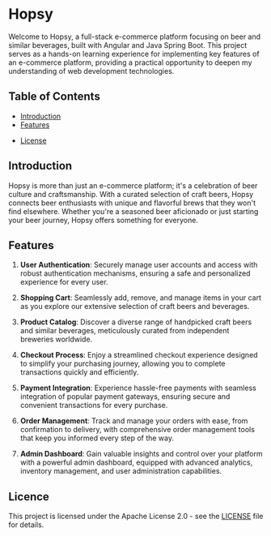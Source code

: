 # Hopsy

Welcome to Hopsy, a full-stack e-commerce platform focusing on beer and similar beverages, built with Angular and Java Spring Boot. This project serves as a hands-on learning experience for implementing key features of an e-commerce platform, providing a practical opportunity to deepen my understanding of web development technologies.

## Table of Contents

- [Introduction](#introduction)
- [Features](#features)
<!-- - [Installation](#installation) -->
<!-- - [Usage](#usage) -->
<!-- - [Contributing](#contributing) -->
- [License](#license)

## Introduction

Hopsy is more than just an e-commerce platform; it's a celebration of beer culture and craftsmanship. With a curated selection of craft beers, Hopsy connects beer enthusiasts with unique and flavorful brews that they won't find elsewhere. Whether you're a seasoned beer aficionado or just starting your beer journey, Hopsy offers something for everyone.

## Features

1. **User Authentication**: Securely manage user accounts and access with robust authentication mechanisms, ensuring a safe and personalized experience for every user.

2. **Shopping Cart**: Seamlessly add, remove, and manage items in your cart as you explore our extensive selection of craft beers and beverages.

3. **Product Catalog**: Discover a diverse range of handpicked craft beers and similar beverages, meticulously curated from independent breweries worldwide.

4. **Checkout Process**: Enjoy a streamlined checkout experience designed to simplify your purchasing journey, allowing you to complete transactions quickly and efficiently.

5. **Payment Integration**: Experience hassle-free payments with seamless integration of popular payment gateways, ensuring secure and convenient transactions for every purchase.

6. **Order Management**: Track and manage your orders with ease, from confirmation to delivery, with comprehensive order management tools that keep you informed every step of the way.

7. **Admin Dashboard**: Gain valuable insights and control over your platform with a powerful admin dashboard, equipped with advanced analytics, inventory management, and user administration capabilities.

## Licence

This project is licensed under the Apache License 2.0 - see the [LICENSE](LICENSE) file for details.

